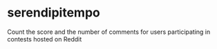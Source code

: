 # serendipitempo
Count the score and the number of comments for users participating in contests hosted on Reddit
